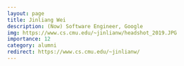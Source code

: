 ```yaml
---
layout: page
title: Jinliang Wei
description: (Now) Software Engineer, Google
img: https://www.cs.cmu.edu/~jinlianw/headshot_2019.JPG
importance: 12
category: alumni
redirect: https://www.cs.cmu.edu/~jinlianw/
---
```

